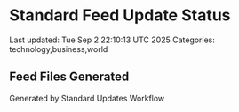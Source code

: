 # Standard Feed Update Status
Last updated: Tue Sep  2 22:10:13 UTC 2025
Categories: technology,business,world

## Feed Files Generated

Generated by Standard Updates Workflow
